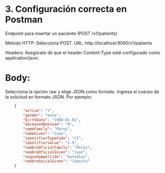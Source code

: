 # 3. Configuración correcta en Postman
Endpoint para insertar un paciente (POST /v1/patients)

Método HTTP: Selecciona POST.
URL: http://localhost:9090/v1/patients

Headers:
Asegúrate de que el header Content-Type esté configurado como application/json.
# Body:

Selecciona la opción raw y elige JSON como formato.
Ingresa el cuerpo de la solicitud en formato JSON. Por ejemplo:

```json
    {
        "active": "Y",
        "gender": "male",
        "birthDate": "1990-01-01",
        "deceasedBoolean": "N",
        "nameFamily": "Pérez",
        "nameGiven": "Juan",
        "identifierTypeCode": "CI",
        "identifierValue": "1-9",
        "nombreOficialFamily": "Pérez",
        "nombreOficialGiven": "Juan",
        "segundoApellido": "González",
        "nombreSocialGiven": "Juanito"
    }